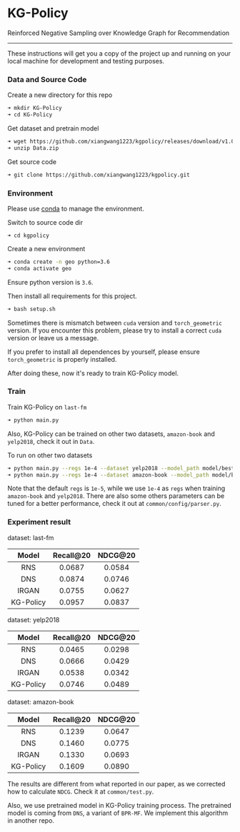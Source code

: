 # KG-Policy

Reinforced Negative Sampling over Knowledge Graph for Recommendation


---
These instructions will get you a copy of the project up and running on your local machine for development and testing purposes. 

### Data and Source Code

Create a new directory for this repo
```bash
➜ mkdir KG-Policy
➜ cd KG-Policy
```

Get dataset and pretrain model
```bash
➜ wget https://github.com/xiangwang1223/kgpolicy/releases/download/v1.0/Data.zip
➜ unzip Data.zip
```

Get source code
```bash
➜ git clone https://github.com/xiangwang1223/kgpolicy.git
```

### Environment

Please use [conda](https://docs.conda.io/projects/conda/en/latest/user-guide/install/linux.html) to manage the environment.

Switch to source code dir 
```
➜ cd kgpolicy
```


Create a new environment
```bash
➜ conda create -n geo python=3.6
➜ conda activate geo
```

Ensure python version is `3.6`.

Then install all requirements for this project.
```bashsetup.sh
➜ bash setup.sh
```

Sometimes there is mismatch between `cuda` version and `torch_geometric` version. If you encounter this problem, please try to install a correct `cuda` version or leave us a message.

If you prefer to install all dependences by yourself, please ensure `torch_geometric` is properly installed.

After doing these, now it's ready to train KG-Policy model.

### Train

Train KG-Policy on `last-fm`
```bash
➜ python main.py
```
Also, KG-Policy can be trained on other two datasets, `amazon-book` and `yelp2018`, check it out in `Data`.

To run on other two datasets
```bash
➜ python main.py --regs 1e-4 --dataset yelp2018 --model_path model/best_yelp.ckpt 
➜ python main.py --regs 1e-4 --dataset amazon-book --model_path model/best_ab.ckpt 
```

Note that the default `regs` is `1e-5`, while we use `1e-4` as `regs` when training `amazon-book` and `yelp2018`. There are also some others parameters can be tuned for a better performance, check it out at `common/config/parser.py`.

### Experiment result

dataset: last-fm

|    Model    | Recall@20 | NDCG@20 |
| :---------: | :-------: | :----------: |
|     RNS     |  0.0687   |    0.0584    |  
|     DNS     |  0.0874   |    0.0746    | 
|    IRGAN    |  0.0755   |    0.0627    | 
|   KG-Policy |  0.0957   |    0.0837    |

dataset: yelp2018

|    Model    | Recall@20 | NDCG@20 |
| :---------: | :-------: | :----------: |
|     RNS     |  0.0465   |    0.0298    | 
|     DNS     |  0.0666   |    0.0429    | 
|    IRGAN    |  0.0538   |    0.0342    | 
|   KG-Policy |  0.0746   |    0.0489    |         

dataset: amazon-book

|    Model    | Recall@20 | NDCG@20 |
| :---------: | :-------: | :----------: |
|     RNS     |  0.1239   |    0.0647    |
|     DNS     |  0.1460   |    0.0775    |
|    IRGAN    |  0.1330   |    0.0693    |
|   KG-Policy |  0.1609   |    0.0890    |    

The results are different from what reported in our paper, as we corrected how to calculate `NDCG`. Check it at `common/test.py`. 

Also, we use pretrained model in KG-Policy training process. The pretrained model is coming from `DNS`, a variant of `BPR-MF`. We implement this algorithm in another repo. 
